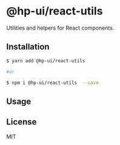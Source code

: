 # @hp-ui/react-utils

Utilities and helpers for React components.

## Installation

```sh
$ yarn add @hp-ui/react-utils

#or

$ npm i @hp-ui/react-utils  --save
```

## Usage

## License

MIT 
